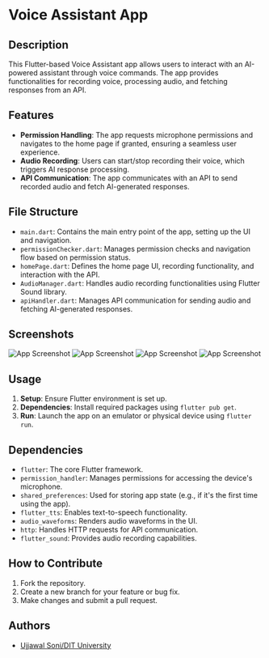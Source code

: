 # Voice Assistant App

## Description

This Flutter-based Voice Assistant app allows users to interact with an AI-powered assistant through voice commands. The app provides functionalities for recording voice, processing audio, and fetching responses from an API.

## Features

- **Permission Handling**: The app requests microphone permissions and navigates to the home page if granted, ensuring a seamless user experience.
- **Audio Recording**: Users can start/stop recording their voice, which triggers AI response processing.
- **API Communication**: The app communicates with an API to send recorded audio and fetch AI-generated responses.

## File Structure

- `main.dart`: Contains the main entry point of the app, setting up the UI and navigation.
- `permissionChecker.dart`: Manages permission checks and navigation flow based on permission status.
- `homePage.dart`: Defines the home page UI, recording functionality, and interaction with the API.
- `AudioManager.dart`: Handles audio recording functionalities using Flutter Sound library.
- `apiHandler.dart`: Manages API communication for sending audio and fetching AI-generated responses.


## Screenshots

![App Screenshot](https://github.com/US2002/AudioMate/blob/main/assets/main.jpg)
![App Screenshot](https://github.com/US2002/AudioMate/blob/main/assets/listening.jpg)
![App Screenshot](https://github.com/US2002/AudioMate/blob/main/assets/fetching.jpg)
![App Screenshot](https://github.com/US2002/AudioMate/blob/main/assets/playing.jpg)

## Usage

1. **Setup**: Ensure Flutter environment is set up.
2. **Dependencies**: Install required packages using `flutter pub get`.
3. **Run**: Launch the app on an emulator or physical device using `flutter run`.

## Dependencies

- `flutter`: The core Flutter framework.
- `permission_handler`: Manages permissions for accessing the device's microphone.
- `shared_preferences`: Used for storing app state (e.g., if it's the first time using the app).
- `flutter_tts`: Enables text-to-speech functionality.
- `audio_waveforms`: Renders audio waveforms in the UI.
- `http`: Handles HTTP requests for API communication.
- `flutter_sound`: Provides audio recording capabilities.

## How to Contribute

1. Fork the repository.
2. Create a new branch for your feature or bug fix.
3. Make changes and submit a pull request.

## Authors

- [Ujjawal Soni/DIT University](https://github.com/us2002)
